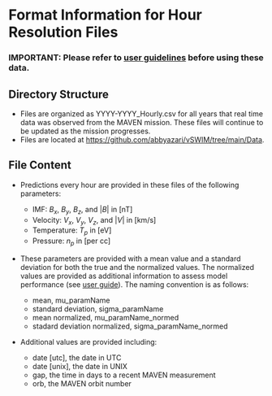 
# Format Information for Hour Resolution Files 

### IMPORTANT: Please refer to [user guidelines](https://github.com/abbyazari/vSWIM/) before using these data.

## Directory Structure

- Files are organized as YYYY-YYYY_Hourly.csv for all years that real time data was observed from the MAVEN mission. These files will continue to be updated as the mission progresses.
- Files are located at https://github.com/abbyazari/vSWIM/tree/main/Data.

## File Content

- Predictions every hour are provided in these files of the following parameters:
  - IMF: $B_{x}$, $B_{y}$, $B_{z}$, and $|B|$ in [nT]
  - Velocity: $V_{x}$, $V_{y}$, $V_{z}$, and $|V|$ in [km/s]
  - Temperature: $T_{p}$ in [eV]
  - Pressure: $n_{p}$ in [per cc]
    
- These parameters are provided with a mean value and a standard deviation for both the true and the normalized values. The normalized values are provided as additional information to assess model performance (see [user guide](https://github.com/abbyazari/vSWIM/edit/main/)). The naming convention is as follows: 
  - mean, mu_paramName
  - standard deviation, sigma_paramName
  - mean normalized, mu_paramName_normed
  - stadard deviation normalized, sigma_paramName_normed
    
- Additional values are provided including:
  - date [utc], the date in UTC
  - date [unix], the date in UNIX 
  - gap, the time in days to a recent MAVEN measurement
  - orb, the MAVEN orbit number 


